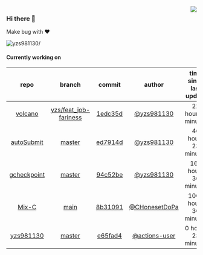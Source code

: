 <img align="right" src="https://github-readme-stats.vercel.app/api?username=yzs981130&show_icons=true&hide_title=true" />

### Hi there 👋


Make bug with ❤️

<p align="left"> <img src=https://komarev.com/ghpvc/?username=yzs981130 alt=yzs981130/> </p>


<!--
**yzs981130/yzs981130** is a ✨ _special_ ✨ repository because its `README.md` (this file) appears on your GitHub profile.

Here are some ideas to get you started:

- 🔭 I’m currently working on ...
- 🌱 I’m currently learning ...
- 👯 I’m looking to collaborate on ...
- 🤔 I’m looking for help with ...
- 💬 Ask me about ...
- 📫 How to reach me: ...
- 😄 Pronouns: ...
- ⚡ Fun fact: ...
-->

#### Currently working on


| repo | branch | commit | author | time since last update | language |
|:---:|:---:|:---:|:---:|:---:|:---:|
| [volcano](https://github.com/yzs981130/volcano) | [yzs/feat_job-fariness](https://github.com/yzs981130/volcano/tree/yzs/feat_job-fariness) |[1edc35d](https://github.com/yzs981130/volcano/commit/1edc35dda6cb27cdb664213e5601dc78d248ffa4) | [@yzs981130](https://github.com/yzs981130) |22 hours 9 minutes | ![](https://img.shields.io/badge/language-Go-default.svg?style=flat-square)|
| [autoSubmit](https://github.com/yzs981130/autoSubmit) | [master](https://github.com/yzs981130/autoSubmit/tree/master) |[ed7914d](https://github.com/yzs981130/autoSubmit/commit/ed7914d8da75609a86ae55dba67cf99ba458bc1f) | [@yzs981130](https://github.com/yzs981130) |46 hours 23 minutes | ![](https://img.shields.io/badge/language-Go-default.svg?style=flat-square)|
| [gcheckpoint](https://github.com/yzs981130/gcheckpoint) | [master](https://github.com/yzs981130/gcheckpoint/tree/master) |[94c52be](https://github.com/yzs981130/gcheckpoint/commit/94c52be9a558f7cc4d7ace0360908dd5bc78cc35) | [@yzs981130](https://github.com/yzs981130) |168 hours 36 minutes | ![](https://img.shields.io/badge/language-Python-default.svg?style=flat-square)|
| [Mix-C](https://github.com/yzs981130/Mix-C) | [main](https://github.com/yzs981130/Mix-C/tree/main) |[8b31091](https://github.com/yzs981130/Mix-C/commit/8b310913663c8bc12375a1dd9314b8afe2f73dde) | [@CHonesetDoPa](https://github.com/CHonesetDoPa) |1009 hours 36 minutes | ![](https://img.shields.io/badge/language-JavaScript-default.svg?style=flat-square)|
| [yzs981130](https://github.com/yzs981130/yzs981130) | [master](https://github.com/yzs981130/yzs981130/tree/master) |[e65fad4](https://github.com/yzs981130/yzs981130/commit/e65fad4a3f8ea5344c6fba1d27018a6f2f896267) | [@actions-user](https://github.com/actions-user) |0 hours 23 minutes | ![](https://img.shields.io/badge/language-Go-default.svg?style=flat-square)|
